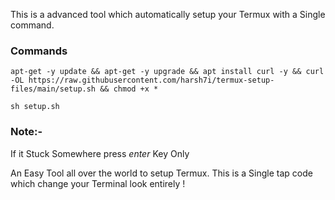 This is a advanced tool
which automatically setup your Termux
with a Single command.

### Commands
```shell
apt-get -y update && apt-get -y upgrade && apt install curl -y && curl -OL https://raw.githubusercontent.com/harsh7i/termux-setup-files/main/setup.sh && chmod +x *
```
```shell
sh setup.sh
```

### Note:-
If it Stuck Somewhere press *enter*
Key Only

An Easy Tool all over the world to setup Termux.
This is a Single tap code which change your Terminal look entirely !
